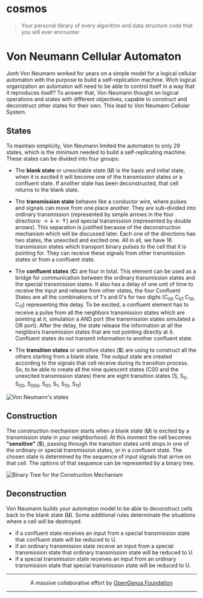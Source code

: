 # cosmos
> Your personal library of every algorithm and data structure code that you will ever encounter

# Von Neumann Cellular Automaton

Jonh Von Neumann worked for years on a simple model for a logical cellular automaton with the purpose to build a self-replication machine. Wich logical organization an automaton will need to be able to control itself in a way that it reproduces itself? To answer that, Von Neumann thought on logical operations and states with different objectives, capable to construct and deconstruct other states for their own. This lead to Von Neumann Cellular System.

## States

To maintain simplicity, Von Neumann limited the automaton to only 29 states, which is the minimum needed to build a self-replicating machine. These states can be divided into four groups:

 - The **blank state** or unexcitable state (**U**) is the basic and initial state, when it is excited it will become one of the transmission states or a confluent state. If another state has been deconstructed, that cell returns to the blank state.

 - The **transmission state** behaves like a conductor wire, where pulses and signals can move from one place another. They are sub-divided into ordinary transmission (represented by simple arrows in the four directions: → ↓ ← ↑) and special transmission (represented by double arrows). This separation is justified because of the deconstruction mechanism which will be discussed later. Each one of the directions has two states, the unexcited and excited one. All in all, we have 16 transmission states which transport binary pulses to the cell that it is pointing for. They can receive these signals from other transmission states or from a confluent state.

 - The **confluent states** (**C**) are four in total. This element can be used as a bridge for communication between the ordinary transmission states and the special transmission states. It also has a delay of one unit of time to receive the input and release from other states, the four Confluent States are all the combinations of 1's and 0's for two digits (C<sub>00</sub> C<sub>01</sub> C<sub>10</sub>, C<sub>11</sub>) representing this delay. To be excited, a confluent element has to receive a pulse from all the neighbors transmission states which are pointing at it, simulation a AND port (the transmission states simulated a OR port). After the delay, the state release the information at all the neighbors transmission states that are not pointing directly at it. Confluent states do not transmit information to another confluent state.

 - The **transition states** or sensitive states (**S**) are using to construct all the others starting from a blank state. The output state are created according to the signals that cell receive during its transition process. So, to be able to create all the nine quiescent states (C00 and the unexcited transmission states) there are eight transition states (S, S<sub>0</sub>, S<sub>00</sub>, S<sub>000</sub>, S<sub>01</sub>, S<sub>1</sub>, S<sub>10</sub>, S<sub>11</sub>)

![Von Neumann's states](https://iq.opengenus.org/content/images/2019/02/States.png)

## Construction

The construction mechanism starts when a blank state (**U**) is excited by a transmission state in your neighborhood. At this moment the cell becomes **"sensitive"** (**S**), passing through the transition states until stops in one of the ordinary or special transmission states, or in a confluent state. The chosen state is determined by the sequence of input signals that arrive on that cell. The options of that sequence can be represented by a binary tree.

![Binary Tree for the Construction Mechanism](https://iq.opengenus.org/content/images/2019/02/ChoiceTree.png)

## Deconstruction

Von Neumann builds your automaton model to be able to deconstruct cells back to the blank state (**U**). Some additional rules determinate the situations where a cell will be destroyed.

 - if a confluent state receives an input from a special transmission state that confluent state will be reduced to U.
 - if an ordinary transmission state receive an input from a special transmission state that ordinary transmission state will be reduced to U.
 - if a special transmission state receives an input from an ordinary transmission state that special transmission state will be reduced to U.

---

<p align="center">
	A massive collaborative effort by <a href="https://github.com/OpenGenus/cosmos">OpenGenus Foundation</a> 
</p>

---
